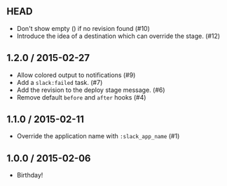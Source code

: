 ## HEAD

  * Don't show empty () if no revision found (#10)
  * Introduce the idea of a destination which can override the stage. (#12)

## 1.2.0 / 2015-02-27

  * Allow colored output to notifications (#9)
  * Add a `slack:failed` task. (#7)
  * Add the revision to the deploy stage message. (#6)
  * Remove default `before` and `after` hooks (#4)

## 1.1.0 / 2015-02-11

  * Override the application name with `:slack_app_name` (#1)

## 1.0.0 / 2015-02-06

  * Birthday!
